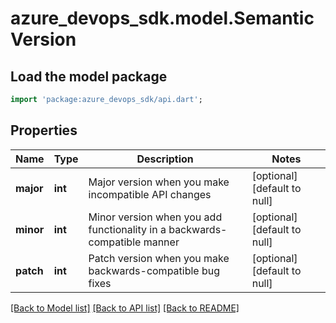 # azure_devops_sdk.model.SemanticVersion

## Load the model package
```dart
import 'package:azure_devops_sdk/api.dart';
```

## Properties
Name | Type | Description | Notes
------------ | ------------- | ------------- | -------------
**major** | **int** | Major version when you make incompatible API changes | [optional] [default to null]
**minor** | **int** | Minor version when you add functionality in a backwards-compatible manner | [optional] [default to null]
**patch** | **int** | Patch version when you make backwards-compatible bug fixes | [optional] [default to null]

[[Back to Model list]](../README.md#documentation-for-models) [[Back to API list]](../README.md#documentation-for-api-endpoints) [[Back to README]](../README.md)


